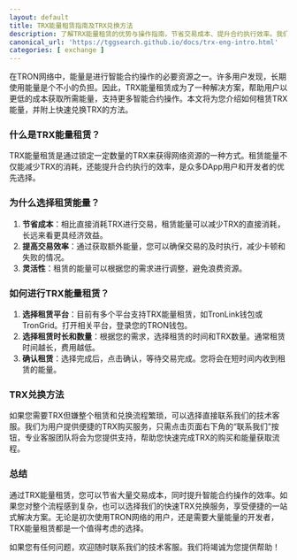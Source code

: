 ```yaml
---
layout: default
title: TRX能量租赁指南及TRX兑换方法
description: 了解TRX能量租赁的优势与操作指南，节省交易成本、提升合约执行效率。我们还提供便捷的TRX兑换服务，支持快速购买TRX，帮助用户轻松获取能量。如需帮助，请随时联系我们的技术客服。
canonical_url: 'https://tggsearch.github.io/docs/trx-eng-intro.html'
categories: [ exchange ]
---
```

在TRON网络中，能量是进行智能合约操作的必要资源之一。许多用户发现，长期使用能量是个不小的负担。因此，TRX能量租赁成为了一种解决方案，帮助用户以更低的成本获取所需能量，支持更多智能合约操作。本文将为您介绍如何租赁TRX能量，并附上快速兑换TRX的方法。

### 什么是TRX能量租赁？

TRX能量租赁是通过锁定一定数量的TRX来获得网络资源的一种方式。租赁能量不仅能减少TRX的消耗，还能提升合约执行的效率，是众多DApp用户和开发者的优先选择。

### 为什么选择租赁能量？

1. **节省成本**：相比直接消耗TRX进行交易，租赁能量可以减少TRX的直接消耗，长远来看更具经济效益。
2. **提高交易效率**：通过获取额外能量，您可以确保交易的及时执行，减少卡顿和失败的情况。
3. **灵活性**：租赁的能量可以根据您的需求进行调整，避免浪费资源。

### 如何进行TRX能量租赁？

1. **选择租赁平台**：目前有多个平台支持TRX能量租赁，如TronLink钱包或TronGrid。打开相关平台，登录您的TRON钱包。
2. **选择租赁时长和数量**：根据您的需求，选择租赁的时间和TRX数量。通常租赁时间越长，费用越低。
3. **确认租赁**：选择完成后，点击确认，等待交易完成。您将会在短时间内收到租赁的能量。

### TRX兑换方法

如果您需要TRX但嫌整个租赁和兑换流程繁琐，可以选择直接联系我们的技术客服。我们为用户提供便捷的TRX购买服务，只需点击页面右下角的“联系我们”按钮，专业客服团队将会为您提供支持，帮助您快速完成TRX的购买和能量获取流程。

### 总结

通过TRX能量租赁，您可以节省大量交易成本，同时提升智能合约操作的效率。如果您对整个流程感到复杂，也可以选择我们的快速TRX兑换服务，享受便捷的一站式解决方案。无论是初次使用TRON网络的用户，还是需要大量能量的开发者，TRX能量租赁都是一个值得考虑的选择。


如果您有任何问题，欢迎随时联系我们的技术客服。我们将竭诚为您提供帮助！
